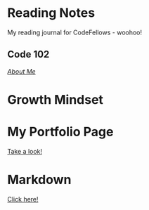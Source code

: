 # Reading Notes

My reading journal for CodeFellows - woohoo!

## Code 102

[*About Me*](https://jenran24.github.io/reading-notes/About_Me.html)

# Growth Mindset

# My Portfolio Page

[Take a look!](https://github.com/jenran24) 

# Markdown

[Click here!](https://jenran24.github.io/reading-notes/Markdown.html)
